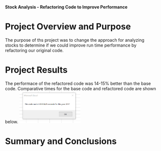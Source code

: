 **Stock Analysis - Refactoring Code to Improve Performance**

# Project Overview and Purpose

The purpose of ths project was to change the approach for analyzing stocks to determine if we could improve run time performance by refactoring our original code.

# Project Results

The performace of the refactored code was 14-15% better than the base code.  Comparative times for the base code and refactored code are shown below.
<img src="Resources/Refactored run time 2017.png" alt="Resources/Refactored run time 2017.png" width="200"/>


# Summary and Conclusions

